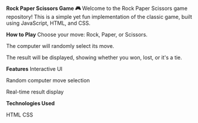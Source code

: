 **Rock Paper Scissors Game 🎮**
Welcome to the Rock Paper Scissors game repository! This is a simple yet fun implementation of the classic game, built using JavaScript, HTML, and CSS.

**How to Play**
Choose your move: Rock, Paper, or Scissors.

The computer will randomly select its move.

The result will be displayed, showing whether you won, lost, or it's a tie.

**Features**
Interactive UI

Random computer move selection

Real-time result display

**Technologies Used**

HTML
CSS
